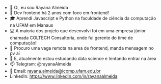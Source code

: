 - 👋 Oi, eu sou Rayana Almeida
- 👀 Dev frontend há 2 anos com foco em frontend!
- 🎓 Aprendi Javascript e Python na faculdade de ciência da computação na UFAM em Manaus
- 💻 A maioria dos projeto que desenvolvi foi em uma empresa júnior chamada COLTECH Consultoria, onde fui gerente do time de computação!
- 🎯 Procuro uma vaga remota na area de frontend, manda mensagem no pv aí
- 🎯 E, atualmente estou estudando data science e tentando entrar na área
- 📫 Telegram: @rayanaAlmeida
- 📧 Email: rayana.almeida@icomp.ufam.edu.br
- LinkedIn: https://www.linkedin.com/in/rayanaalmeida

<!---
Rannya7x/Rannya7x is a ✨ special ✨ repository because its `README.md` (this file) appears on your GitHub profile.
You can click the Preview link to take a look at your changes.
--->
